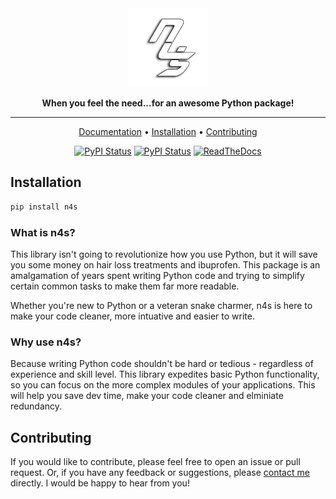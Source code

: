 <div align="center">

<img src="logo.png" width="25%" height="25%" width="400px">

**When you feel the need...for an awesome Python package!**

______________________________________________________________________

<p align="center">
  <a href="https://need4swede.netlify.app/">Documentation</a> •
  <a href="#installation">Installation</a> •
  <a href="#contributing">Contributing</a>
</p>

[![PyPI Status](https://badge.fury.io/py/n4s.svg)](https://badge.fury.io/py/n4s.svg)
[![PyPI Status](https://pepy.tech/badge/n4s)](https://pepy.tech/project/n4s)
[![ReadTheDocs](https://readthedocs.org/projects/mlsync/badge/?version=latest)](https://need4swede.netlify.app/)


</div>

## Installation

```sh
pip install n4s
```

### What is n4s?

This library isn't going to revolutionize how you use Python, but it will save you some money on hair loss treatments and ibuprofen. This package is an amalgamation of years spent writing Python code and trying to simplify certain common tasks to make them far more readable.

Whether you're new to Python or a veteran snake charmer, n4s is here to make your code cleaner, more intuative and easier to write.

### Why use n4s?

Because writing Python code shouldn't be hard or tedious - regardless of experience and skill level.
This library expedites basic Python functionality, so you can focus on the more complex modules of your applications. This will help you save dev time, make your code cleaner and elminiate redundancy. 

## Contributing

If you would like to contribute, please feel free to open an issue or pull request. Or, if you have any feedback or suggestions, please [contact me](mailto:contact@mafshari.work) directly. I would be happy to hear from you!